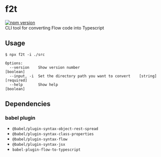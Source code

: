 # f2t
[![npm version](https://badge.fury.io/js/f2t.svg)](https://badge.fury.io/js/f2t)  
CLI tool for converting Flow code into Typescript  

## Usage
```
$ npx f2t -i ./src

Options:
  --version    Show version number                                     [boolean]
  --input, -i  Set the directory path you want to convert    [string] [required]
  --help       Show help                                               [boolean]
```

## Dependencies
### babel plugin
* `@babel/plugin-syntax-object-rest-spread`
* `@babel/plugin-syntax-class-properties`
* `@babel/plugin-syntax-flow`
* `@babel/plugin-syntax-jsx`
* `babel-plugin-flow-to-typescript`

